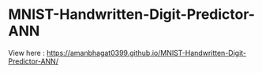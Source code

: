 # MNIST-Handwritten-Digit-Predictor-ANN

View here : https://amanbhagat0399.github.io/MNIST-Handwritten-Digit-Predictor-ANN/
